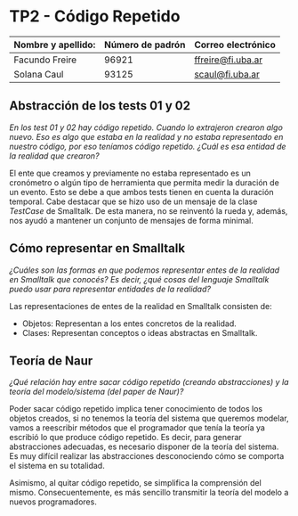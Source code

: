 # **TP2 - Código Repetido**

| Nombre y apellido:                  | Número de padrón | Correo electrónico  |
| ----------------------------------- | ---------------- | ------------------- |
| Facundo Freire                      |      96921       | ffreire@fi.uba.ar   |
| Solana Caul                         |      93125       | scaul@fi.uba.ar     |

## Abstracción de los tests 01 y 02
*En los test 01 y 02 hay código repetido. Cuando lo extrajeron crearon algo nuevo. Eso es algo que estaba en la realidad y no estaba representado en nuestro código, por eso teníamos código repetido. ¿Cuál es esa entidad de la realidad que crearon?*

El ente que creamos y previamente no estaba representado es un cronómetro o algún tipo de herramienta que permita medir la duración de un evento. Esto se debe a que ambos tests tienen en cuenta la duración temporal. Cabe destacar que se hizo uso de un mensaje de la clase *TestCase* de Smalltalk. De esta manera, no se reinventó la rueda y, además, nos ayudó a mantener un conjunto de mensajes de forma minimal.

## Cómo representar en Smalltalk
*¿Cuáles son las formas en que podemos representar entes de la realidad en Smalltalk que conocés? Es decir, ¿qué cosas del lenguaje Smalltalk puedo usar para representar entidades de la realidad?*

Las representaciones de entes de la realidad en Smalltalk consisten de:
- Objetos: Representan a los entes concretos de la realidad.
- Clases: Representan conceptos o ideas abstractas en Smalltalk.


## Teoría de Naur
*¿Qué relación hay entre sacar código repetido (creando abstracciones) y la teoría del modelo/sistema (del paper de Naur)?*

Poder sacar código repetido implica tener conocimiento de todos los objetos creados, si no tenemos la teoría del sistema que queremos modelar, vamos a reescribir métodos que el programador que tenía la teoría ya escribió lo que produce código repetido. Es decir, para generar abstracciones adecuadas, es necesario disponer de la teoría del sistema. Es muy difícil realizar las abstracciones desconociendo cómo se comporta el sistema en su totalidad.

Asimismo, al quitar código repetido, se simplifica la comprensión del mismo. Consecuentemente, es más sencillo transmitir la teoría del modelo a nuevos programadores.
